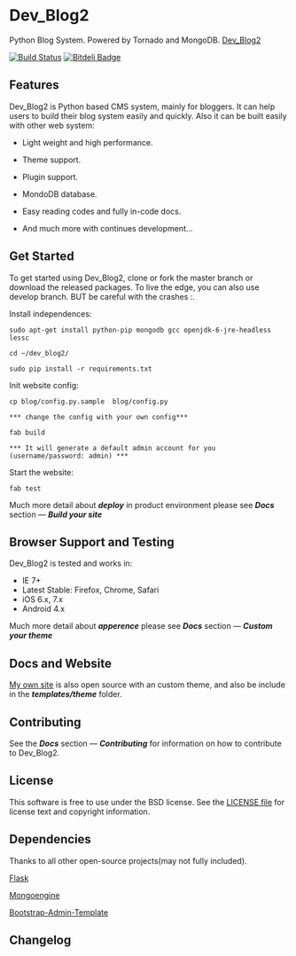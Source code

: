 Dev_Blog2
====

Python Blog System. Powered by Tornado and MongoDB.
[Dev_Blog2](http://scenk.github.io/Dev_Blog2/)

[![Build Status](https://travis-ci.org/ScenK/Dev_Blog2.png?branch=develop)](https://travis-ci.org/ScenK/Dev_Blog2)
[![Bitdeli Badge](https://d2weczhvl823v0.cloudfront.net/ScenK/dev_blog2/trend.png)](https://bitdeli.com/free "Bitdeli Badge")

Features
--------

Dev_Blog2 is Python based CMS system, mainly for bloggers. It can help users to build their blog system easily and quickly.  Also it can be built easily with other web system: 

* Light weight and high performance.

* Theme support.

* Plugin support.

* MondoDB database.

* Easy reading codes and fully in-code docs.

* And much more with continues development…

Get Started
-----------

To get started using Dev_Blog2, clone or fork the master branch or download the released packages. To live the edge, you can also use develop branch. BUT be careful with the crashes :.


Install independences:

    sudo apt-get install python-pip mongodb gcc openjdk-6-jre-headless lessc 

    cd ~/dev_blog2/

    sudo pip install -r requirements.txt

Init website config:

    cp blog/config.py.sample  blog/config.py

    *** change the config with your own config***

    fab build 
  
    *** It will generate a default admin account for you (username/password: admin) ***

Start the website:

    fab test

Much more detail about ***deploy*** in product environment please see ***Docs*** section — ***Build your site***



Browser Support and Testing
---------------------------

Dev_Blog2 is tested and works in:

* IE 7+
* Latest Stable: Firefox, Chrome, Safari
* iOS 6.x, 7.x
* Android 4.x

Much more detail about ***apperence*** please see ***Docs*** section — ***Custom your theme***

Docs and Website
----------------

[My own site](http://tuzii.me) is also open source with an custom theme, and also be include in the ***templates/theme*** folder. 

Contributing
------------

See the  ***Docs*** section — ***Contributing*** for information on how to contribute to Dev_Blog2.


License
-------

This software is free to use under the BSD license.
See the [LICENSE file][] for license text and copyright information.

[LICENSE file]: https://github.com/ScenK/Dev_Blog2/blob/master/LICENSE.md

Dependencies
-------

Thanks to all other open-source projects(may not fully included). 

[Flask](https://github.com/mitsuhiko/flask)

[Mongoengine](https://github.com/MongoEngine/mongoengine)

[Bootstrap-Admin-Template](https://github.com/onokumus/Bootstrap-Admin-Template)


Changelog
-------

